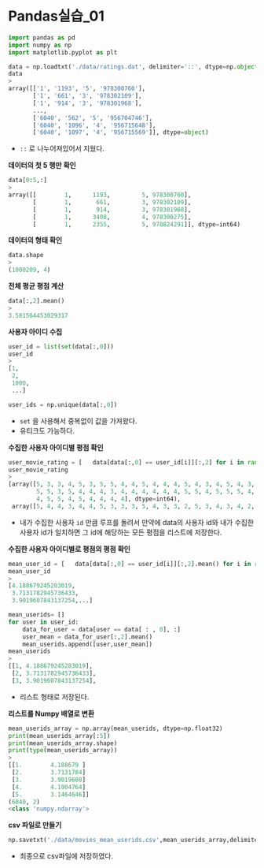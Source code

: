 # Pandas실습_01

```python
import pandas as pd
import numpy as np
import matplotlib.pyplot as plt
```

```python
data = np.loadtxt('./data/ratings.dat', delimiter='::', dtype=np.object)
data
>
array([['1', '1193', '5', '978300760'],
       ['1', '661', '3', '978302109'],
       ['1', '914', '3', '978301968'],
       ...,
       ['6040', '562', '5', '956704746'],
       ['6040', '1096', '4', '956715648'],
       ['6040', '1097', '4', '956715569']], dtype=object)
```

- `::` 로 나누어져있어서 지웠다.

**데이터의 첫 5 행만 확인**

```python
data[0:5,:]
>
array([[        1,      1193,         5, 978300760],
       [        1,       661,         3, 978302109],
       [        1,       914,         3, 978301968],
       [        1,      3408,         4, 978300275],
       [        1,      2355,         5, 978824291]], dtype=int64)
```

**데이터의 형태 확인**

```python
data.shape
>
(1000209, 4)
```

**전체 평균 평점 계산**

```python
data[:,2].mean()
>
3.581564453029317
```

**사용자 아이디 수집**

```python
user_id = list(set(data[:,0]))
user_id
>
[1,
 2,
 1000,
 ...]
```

```python
user_ids = np.unique(data[:,0])
```

- `set` 을 사용해서 중복없이 값을 가져왔다.
- 유티크도 가능하다.

**수집한 사용자 아이디별 평점 확인**

```python
user_movie_rating = [   data[data[:,0] == user_id[i]][:,2] for i in range(len(user_id))]
user_movie_rating 
>
[array([5, 3, 3, 4, 5, 3, 5, 5, 4, 4, 5, 4, 4, 4, 5, 4, 3, 4, 5, 4, 3, 3,
        5, 5, 3, 5, 4, 4, 4, 3, 4, 4, 4, 4, 4, 4, 5, 5, 4, 5, 5, 5, 4, 4,
        4, 5, 5, 4, 5, 4, 4, 4, 4], dtype=int64),
 array([5, 4, 4, 3, 4, 4, 5, 3, 3, 3, 5, 4, 3, 3, 2, 5, 3, 4, 3, 4, 2, 3,
```

- 내가 수집한 사용자 `id` 만큼 루프를 돌려서 만약에 data의 사용자 id와 내가 수집한사용자 id가 일치하면 그 id에 해당하는 모든 평점을 리스트에 저장한다.

**수집한 사용자 아이디별로 평점의 평점 확인**

```python
mean_user_id = [   data[data[:,0] == user_id[i]][:,2].mean() for i in range(len(user_id))]
mean_user_id
>
[4.188679245283019,
 3.7131782945736433,
 3.9019607843137254,...]
```

```python
mean_userids= []
for user in user_id:
    data_for_user = data[user == data[ : , 0], :]
    user_mean = data_for_user[:,2].mean()
    mean_userids.append([user,user_mean])
mean_userids
>
[[1, 4.188679245283019],
 [2, 3.7131782945736433],
 [3, 3.9019607843137254],
```

- 리스트 형태로 저장된다.

**리스트를 Numpy 배열로 변환**

```python
mean_userids_array = np.array(mean_userids, dtype=np.float32)
print(mean_userids_array[:5])
print(mean_userids_array.shape)
print(type(mean_userids_array))
>
[[1.        4.188679 ]
 [2.        3.7131784]
 [3.        3.9019608]
 [4.        4.1904764]
 [5.        3.1464646]]
(6040, 2)
<class 'numpy.ndarray'>
```

**csv 파일로 만들기**

```python
np.savetxt('./data/movies_mean_userids.csv',mean_userids_array,delimiter=',',fmt='%.1f')
```

- 최종으로 csv파일에 저장하였다.

